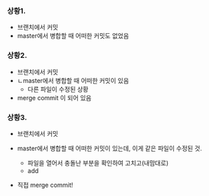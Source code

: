 ### 상황1.

* 브랜치에서 커밋
* master에서 병합할 때 어떠한 커밋도 없었음

### 상황2.

* 브랜치에서 커밋
* ㄴmaster에서 병합할 때 어떠한 커밋이 있음
  * 다른 파일이 수정된 상황
* merge commit 이 되어 있음

### 상황3.

* 브랜치에서 커밋

* master에서 병합할 때 어떠한 커밋이 있는데, 이게 같은 파일이 수정된 것.

  * 파일을 열어서 충돌난 부분을 확인하여 고치고(내맘대로)
  * add

* 직접 merge commit!